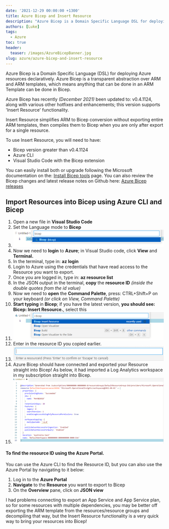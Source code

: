 ```yaml
---
date: '2021-12-29 00:00:00 +1300'
title: Azure Bicep and Insert Resource
description: "Azure Bicep is a Domain Specific Language DSL for deploying Azure resources declaratively. Azure Bicep is a transparent abstraction over ARM and ARM tem..."
authors: [Luke]
tags:
  - Azure
toc: true
header:
  teaser: /images/AzureBicepBanner.jpg
slug: azure/azure-bicep-and-insert-resource
---
```

Azure Bicep is a Domain Specific Language (DSL) for deploying Azure resources declaratively. Azure Bicep is a transparent abstraction over ARM and ARM templates, which means anything that can be done in an ARM Template can be done in Bicep.

Azure Bicep has recently _(December 2021)_ been updated to: v0.4.1124, along with various other hotfixes and enhancements; this version supports 'Insert Resource' functionality.

Insert Resource simplifies ARM to Bicep conversion without exporting entire ARM templates, then compiles them to Bicep when you are only after export for a single resource.

To use Insert Resource, you will need to have:

* Bicep version greater than v0.4.1124
* Azure CLI
* Visual Studio Code with the Bicep extension

You can easily install both or upgrade following the Microsoft documentation on the: [Install Bicep tools](https://learn.microsoft.com/en-us/azure/azure-resource-manager/bicep/install?WT.mc_id=AZ-MVP-5004796) page.
You can also review the Bicep changes and latest release notes on Github here: [Azure Bicep releases](https://github.com/Azure/bicep/releases)

## Import Resources into Bicep using Azure CLI and Bicep

 1. Open a new file in **Visual Studio Code**
 2. Set the Language mode to **Bicep**
 3. ![Visual Studio Code - Bicep](/uploads/bicep.png "Visual Studio Code - Bicep")
 4. Now we need to **login** to **Azure**; in Visual Studio code, click **View** and **Terminal.**
 5. In the terminal, type in: **az login**
 6. Login to Azure using the credentials that have read access to the Resource you want to export.
 7. Once you are logged in, type in: **az resource list**
 8. In the JSON output in the terminal, **copy** the **resource ID** _(inside the double quotes from the id value)_
 9. Now we need to **open** the **Command Palette**, press: CTRL+Shift+P on your keyboard _(or click on View, Command Palette)_
10. **Start typing** in **Bicep**; if you have the latest version, **you should see: Bicep: Insert Resource.**, select this
11. ![Azure Bicep - Insert Resource](/uploads/bicepinsertresource.png "Azure Bicep - Insert Resource")
12. Enter in the resource ID you copied earlier.
13. ![Azure Bicep - Insert Resource](/uploads/bicepinsertresourceenterresourceid.png)
14. Azure Bicep should have connected and exported your Resource straight into Bicep! As below, it had imported a Log Analytics workspace in my subscription straight into Bicep.
15. ![Azure Bicep - Insert Resource](/uploads/bicepinsertedresource.png)

#### To find the resource ID using the Azure Portal.

You can use the Azure CLI to find the Resource ID, but you can also use the Azure Portal by navigating to it below:

1. Log in to the **Azure Portal**
2. **Navigate** to the **Resource** you want to export to Bicep
3. On the **Overview** pane, click on **JSON view**

I had problems connecting to export an App Service and App Service plan, so for some resources with multiple dependencies, you may be better off exporting the ARM template from the resources/resource groups and decompiling that way, but the Insert Resource functionality is a very quick way to bring your resources into Bicep!
